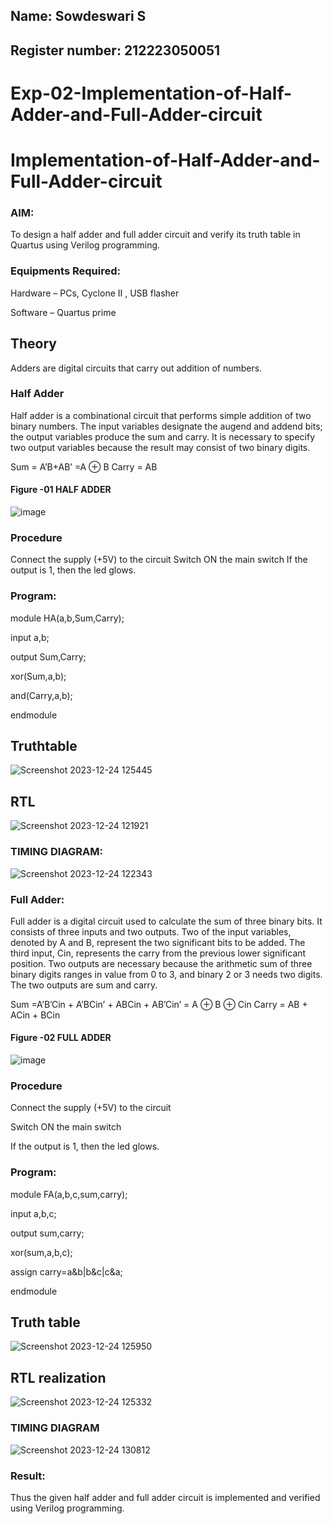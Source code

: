 ## Name: Sowdeswari S
## Register number: 212223050051

# Exp-02-Implementation-of-Half-Adder-and-Full-Adder-circuit

# Implementation-of-Half-Adder-and-Full-Adder-circuit

### AIM:


To design a half adder and full adder circuit and verify its truth table in Quartus using Verilog programming.


### Equipments Required:


Hardware – PCs, Cyclone II , USB flasher

Software – Quartus prime


## Theory

Adders are digital circuits that carry out addition of numbers.

### Half Adder


Half adder is a combinational circuit that performs simple addition of two binary numbers. The input variables designate the augend and addend bits; the output variables produce the sum and carry. It is necessary to specify two output variables because the result may consist of two binary digits.

Sum = A’B+AB’ =A ⊕ B Carry = AB


#### Figure -01 HALF ADDER 


![image](https://user-images.githubusercontent.com/36288975/163552057-b3547877-6d07-45b4-b7e0-bcfebfad9e1d.png)


### Procedure

Connect the supply (+5V) to the circuit
Switch ON the main switch
If the output is 1, then the led glows.


### Program:


module HA(a,b,Sum,Carry);

input a,b;

output Sum,Carry;

xor(Sum,a,b);

and(Carry,a,b);

endmodule


## Truthtable



![Screenshot 2023-12-24 125445](https://github.com/SowdeswariS/Exp-02-Implementation-of-Half-Adder-and-Full-Adder-circuit/assets/154341385/e6597bc1-deeb-42bc-92e8-a6fe664cf809)



## RTL 


![Screenshot 2023-12-24 121921](https://github.com/SowdeswariS/Exp-02-Implementation-of-Half-Adder-and-Full-Adder-circuit/assets/154341385/624a7746-ab2c-4bf1-84de-8bd790d33af7)



### TIMING DIAGRAM:



![Screenshot 2023-12-24 122343](https://github.com/SowdeswariS/Exp-02-Implementation-of-Half-Adder-and-Full-Adder-circuit/assets/154341385/26a9d774-9de5-4d71-ac3a-b9213d93b47b)





### Full Adder:
Full adder is a digital circuit used to calculate the sum of three binary bits. It consists of three inputs and two outputs. Two of the input variables, denoted by A and B, represent the two significant bits to be added. The third input, Cin, represents the carry from the previous lower significant position. Two outputs are necessary because the arithmetic sum of three binary digits ranges in value from 0 to 3, and binary 2 or 3 needs two digits. The two outputs are sum and carry.

Sum =A’B’Cin + A’BCin’ + ABCin + AB’Cin’ = A ⊕ B ⊕ Cin Carry = AB + ACin + BCin


#### Figure -02 FULL ADDER 


 ![image](https://user-images.githubusercontent.com/36288975/163552156-a13e5a56-c638-4110-97d9-8896907c8d25.png)


 
### Procedure


Connect the supply (+5V) to the circuit

Switch ON the main switch

If the output is 1, then the led glows.


### Program:

module FA(a,b,c,sum,carry);

input a,b,c;

output sum,carry;


xor(sum,a,b,c);

assign carry=a&b|b&c|c&a;

endmodule


## Truth table



![Screenshot 2023-12-24 125950](https://github.com/SowdeswariS/Exp-02-Implementation-of-Half-Adder-and-Full-Adder-circuit/assets/154341385/46239ea1-3a92-41b6-9db4-32caa1babe1c)




## RTL realization



![Screenshot 2023-12-24 125332](https://github.com/SowdeswariS/Exp-02-Implementation-of-Half-Adder-and-Full-Adder-circuit/assets/154341385/ba7f0744-6dd5-4a7a-b46f-824d3d36b10b)



### TIMING DIAGRAM



![Screenshot 2023-12-24 130812](https://github.com/SowdeswariS/Exp-02-Implementation-of-Half-Adder-and-Full-Adder-circuit/assets/154341385/7a2d06f3-227f-4908-9a24-4dfec1f247a7)




### Result:


Thus the given half adder and full adder circuit is implemented and verified using Verilog programming.

